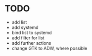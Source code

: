 # TODO

* add list
* add systemd
* bind list to systemd
* add filter for list
* add further actions
* change GTK to ADW, where possible